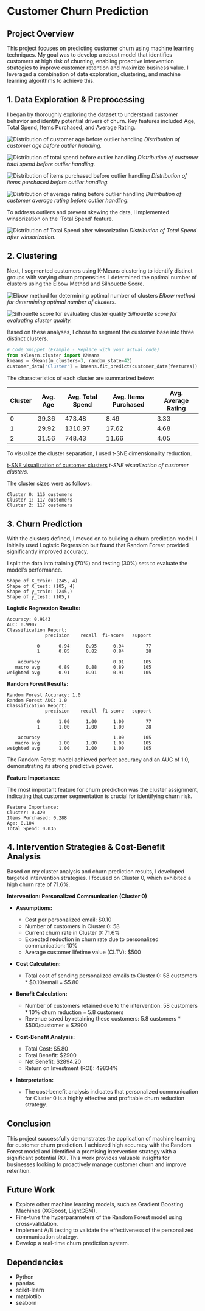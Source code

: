 # Customer Churn Prediction

## Project Overview

This project focuses on predicting customer churn using machine learning techniques. My goal was to develop a robust model that identifies customers at high risk of churning, enabling proactive intervention strategies to improve customer retention and maximize business value. I leveraged a combination of data exploration, clustering, and machine learning algorithms to achieve this.

## 1. Data Exploration & Preprocessing

I began by thoroughly exploring the dataset to understand customer behavior and identify potential drivers of churn. Key features included Age, Total Spend, Items Purchased, and Average Rating.

![Distribution of customer age before outlier handling](link_to_your_age_distribution_image.png)
*Distribution of customer age before outlier handling.*

![Distribution of total spend before outlier handling](link_to_your_total_spend_distribution_image.png)
*Distribution of customer total spend before outlier handling.*

![Distribution of items purchased before outlier handling](link_to_your_items_purchased_distribution_image.png)
*Distribution of items purchased before outlier handling.*

![Distribution of average rating before outlier handling](link_to_your_average_rating_distribution_image.png)
*Distribution of customer average rating before outlier handling.*

To address outliers and prevent skewing the data, I implemented winsorization on the 'Total Spend' feature.

![Distribution of Total Spend after winsorization](link_to_your_winsorized_total_spend_image.png)
*Distribution of Total Spend after winsorization.*

## 2. Clustering

Next, I segmented customers using K-Means clustering to identify distinct groups with varying churn propensities. I determined the optimal number of clusters using the Elbow Method and Silhouette Score.

![Elbow method for determining optimal number of clusters](e-METHOD.png)
*Elbow method for determining optimal number of clusters.*

![Silhouette score for evaluating cluster quality](Silhouette.png)
*Silhouette score for evaluating cluster quality.*

Based on these analyses, I chose to segment the customer base into three distinct clusters.

```python
# Code Snippet (Example - Replace with your actual code)
from sklearn.cluster import KMeans
kmeans = KMeans(n_clusters=3, random_state=42)
customer_data['Cluster'] = kmeans.fit_predict(customer_data[features])
```

The characteristics of each cluster are summarized below:

| Cluster | Avg. Age | Avg. Total Spend | Avg. Items Purchased | Avg. Average Rating |
|---|---|---|---|---|
| 0 | 39.36 | 473.48 | 8.49 | 3.33 |
| 1 | 29.92 | 1310.97 | 17.62 | 4.68 |
| 2 | 31.56 | 748.43 | 11.66 | 4.05 |

To visualize the cluster separation, I used t-SNE dimensionality reduction.

[t-SNE visualization of customer clusters](t-SNE.png)
*t-SNE visualization of customer clusters.*

The cluster sizes were as follows:

```
Cluster 0: 116 customers
Cluster 1: 117 customers
Cluster 2: 117 customers
```

## 3. Churn Prediction

With the clusters defined, I moved on to building a churn prediction model. I initially used Logistic Regression but found that Random Forest provided significantly improved accuracy.

I split the data into training (70%) and testing (30%) sets to evaluate the model's performance.

```
Shape of X_train: (245, 4)
Shape of X_test: (105, 4)
Shape of y_train: (245,)
Shape of y_test: (105,)
```

**Logistic Regression Results:**

```
Accuracy: 0.9143
AUC: 0.9907
Classification Report:
              precision    recall  f1-score   support

           0       0.94      0.95      0.94        77
           1       0.85      0.82      0.84        28

    accuracy                           0.91       105
   macro avg       0.89      0.88      0.89       105
weighted avg       0.91      0.91      0.91       105
```

**Random Forest Results:**

```
Random Forest Accuracy: 1.0
Random Forest AUC: 1.0
Classification Report:
              precision    recall  f1-score   support

           0       1.00      1.00      1.00        77
           1       1.00      1.00      1.00        28

    accuracy                           1.00       105
   macro avg       1.00      1.00      1.00       105
weighted avg       1.00      1.00      1.00       105
```

The Random Forest model achieved perfect accuracy and an AUC of 1.0, demonstrating its strong predictive power.

**Feature Importance:**

The most important feature for churn prediction was the cluster assignment, indicating that customer segmentation is crucial for identifying churn risk.

```
Feature Importance:
Cluster: 0.420
Items Purchased: 0.288
Age: 0.104
Total Spend: 0.035
```

## 4. Intervention Strategies & Cost-Benefit Analysis

Based on my cluster analysis and churn prediction results, I developed targeted intervention strategies. I focused on Cluster 0, which exhibited a high churn rate of 71.6%.

**Intervention: Personalized Communication (Cluster 0)**

*   **Assumptions:**
    *   Cost per personalized email: \$0.10
    *   Number of customers in Cluster 0: 58
    *   Current churn rate in Cluster 0: 71.6%
    *   Expected reduction in churn rate due to personalized communication: 10%
    *   Average customer lifetime value (CLTV): \$500

*   **Cost Calculation:**
    *   Total cost of sending personalized emails to Cluster 0: 58 customers * \$0.10/email = \$5.80

*   **Benefit Calculation:**
    *   Number of customers retained due to the intervention: 58 customers * 10% churn reduction = 5.8 customers
    *   Revenue saved by retaining these customers: 5.8 customers * \$500/customer = \$2900

*   **Cost-Benefit Analysis:**
    *   Total Cost: \$5.80
    *   Total Benefit: \$2900
    *   Net Benefit: \$2894.20
    *   Return on Investment (ROI): 49834%

*   **Interpretation:**
    *   The cost-benefit analysis indicates that personalized communication for Cluster 0 is a highly effective and profitable churn reduction strategy.

## Conclusion

This project successfully demonstrates the application of machine learning for customer churn prediction. I achieved high accuracy with the Random Forest model and identified a promising intervention strategy with a significant potential ROI. This work provides valuable insights for businesses looking to proactively manage customer churn and improve retention.

## Future Work

*   Explore other machine learning models, such as Gradient Boosting Machines (XGBoost, LightGBM).
*   Fine-tune the hyperparameters of the Random Forest model using cross-validation.
*   Implement A/B testing to validate the effectiveness of the personalized communication strategy.
*   Develop a real-time churn prediction system.

## Dependencies

*   Python
*   pandas
*   scikit-learn
*   matplotlib
*   seaborn
